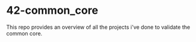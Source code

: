 # 42-common_core
This repo provides an overview of all the projects i've done to validate the common core.
